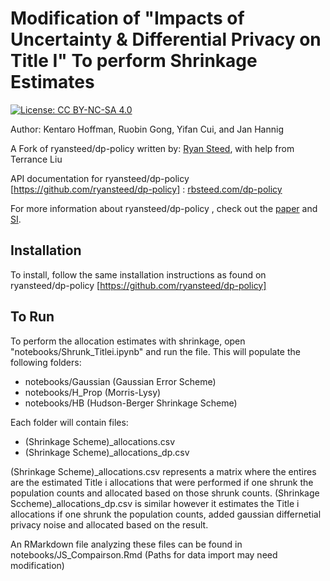 # Modification of "Impacts of Uncertainty & Differential Privacy on Title I" To perform Shrinkage Estimates 

[![License: CC BY-NC-SA 4.0](https://img.shields.io/badge/License-CC%20BY--NC--SA%204.0-lightgrey.svg)](https://creativecommons.org/licenses/by-nc-sa/4.0/)

Author: Kentaro Hoffman, Ruobin Gong, Yifan Cui, and Jan Hannig

A Fork of ryansteed/dp-policy written by: [Ryan Steed](rbsteed.com), with help from Terrance Liu

API documentation for ryansteed/dp-policy [https://github.com/ryansteed/dp-policy] : [rbsteed.com/dp-policy](https://rbsteed.com/dp-policy/)

For more information about ryansteed/dp-policy , check out the [paper](https://rbsteed.com/referral/dp-policy) and [SI](https://www-science-org.cmu.idm.oclc.org/doi/suppl/10.1126/science.abq4481/suppl_file/science.abq4481_sm.pdf).

## Installation

To install, follow the same installation instructions as found on ryansteed/dp-policy [https://github.com/ryansteed/dp-policy]


## To Run

To perform the allocation estimates with shrinkage, open "notebooks/Shrunk_Titlei.ipynb" and run the file. This will populate the following folders:

- notebooks/Gaussian (Gaussian Error Scheme)  
- notebooks/H_Prop (Morris-Lysy)
- notebooks/HB (Hudson-Berger Shrinkage Scheme)

Each folder will contain files:

- (Shrinkage Scheme)_allocations.csv 
- (Shrinkage Scheme)_allocations_dp.csv 

(Shrinkage Scheme)_allocations.csv represents a matrix where the entires are the estimated Title i allocations that were performed if one shrunk the population counts and allocated based on those shrunk counts. (Shrinkage Sccheme)_allocations_dp.csv is similar however it estimates the Title i allocations if one shrunk the population counts, added gaussian differnetial privacy noise and allocated based on the result. 

An RMarkdown file analyzing these files can be found in notebooks/JS_Compairson.Rmd (Paths for data import may need modification)

